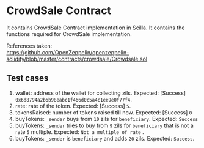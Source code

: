 # CrowdSale Contract
It contains CrowdSale Contract implementation in Scilla.
It contains the functions required for CrowdSale implementation.

References taken:<br>
https://github.com/OpenZeppelin/openzeppelin-solidity/blob/master/contracts/crowdsale/Crowdsale.sol


## Test cases

1. wallet: address of the wallet for collecting zils. Expected: [Success] `0x6d8794a2b6b98eabc1f466d0c5a4c1ee9e0f77f4`.
2. rate: rate of the token. Expected: [Success] `5`.
3. tokensRaised: number of tokens raised till now. Expected: [Success] `0` 
4. buyTokens: `_sender` buys from `10` zils for `beneficiary`. Expected: `Success`
5. buyTokens: `_sender` tries to buy from `9` zils for `beneficiary` that is not a rate `5` multiple. Expected: `Not a multiple of rate` . 
6. buyTokens: `_sender` is `beneficiary` and adds `20` zils. Expected: `Success`.
